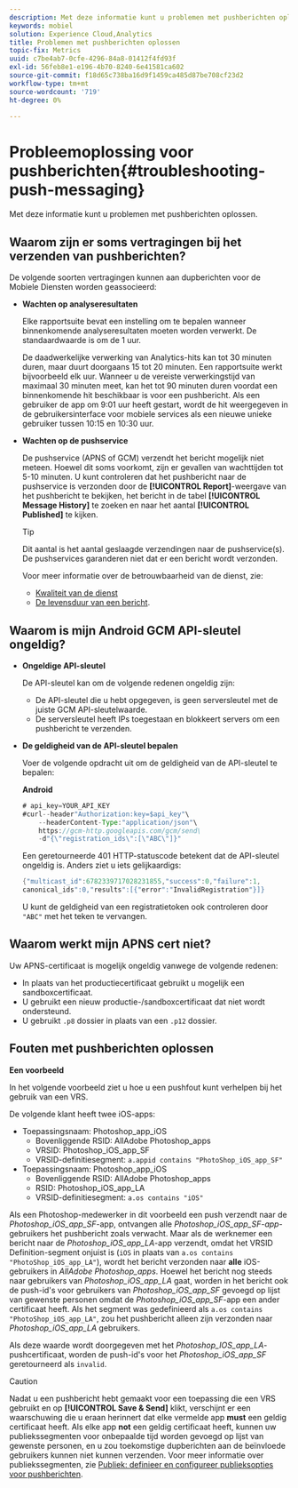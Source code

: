 ```yaml
---
description: Met deze informatie kunt u problemen met pushberichten oplossen.
keywords: mobiel
solution: Experience Cloud,Analytics
title: Problemen met pushberichten oplossen
topic-fix: Metrics
uuid: c7be4ab7-0cfe-4296-84a8-01412f4fd93f
exl-id: 56feb8e1-e196-4b70-8240-6e41581ca602
source-git-commit: f18d65c738ba16d9f1459ca485d87be708cf23d2
workflow-type: tm+mt
source-wordcount: '719'
ht-degree: 0%

---
```


# Probleemoplossing voor pushberichten{#troubleshooting-push-messaging}

Met deze informatie kunt u problemen met pushberichten oplossen.

## Waarom zijn er soms vertragingen bij het verzenden van pushberichten?

De volgende soorten vertragingen kunnen aan dupberichten voor de Mobiele Diensten worden geassocieerd:

* **Wachten op analyseresultaten**

   Elke rapportsuite bevat een instelling om te bepalen wanneer binnenkomende analyseresultaten moeten worden verwerkt. De standaardwaarde is om de 1 uur.

   De daadwerkelijke verwerking van Analytics-hits kan tot 30 minuten duren, maar duurt doorgaans 15 tot 20 minuten. Een rapportsuite werkt bijvoorbeeld elk uur. Wanneer u de vereiste verwerkingstijd van maximaal 30 minuten meet, kan het tot 90 minuten duren voordat een binnenkomende hit beschikbaar is voor een pushbericht. Als een gebruiker de app om 9:01 uur heeft gestart, wordt de hit weergegeven in de gebruikersinterface voor mobiele services als een nieuwe unieke gebruiker tussen 10:15 en 10:30 uur.

* **Wachten op de pushservice**

   De pushservice (APNS of GCM) verzendt het bericht mogelijk niet meteen. Hoewel dit soms voorkomt, zijn er gevallen van wachttijden tot 5-10 minuten. U kunt controleren dat het pushbericht naar de pushservice is verzonden door de **[!UICONTROL Report]**-weergave van het pushbericht te bekijken, het bericht in de tabel **[!UICONTROL Message History]** te zoeken en naar het aantal **[!UICONTROL Published]** te kijken.

   >[!TIP]
   >
   >Dit aantal is het aantal geslaagde verzendingen naar de pushservice(s). De pushservices garanderen niet dat er een bericht wordt verzonden.

   Voor meer informatie over de betrouwbaarheid van de dienst, zie:

   * [Kwaliteit van de dienst](https://developer.apple.com/library/content/documentation/NetworkingInternet/Conceptual/RemoteNotificationsPG/APNSOverview.html#//apple_ref/doc/uid/TP40008194-CH8-SW5l)
   * [De levensduur van een bericht](https://developers.google.com/cloud-messaging/concept-options#lifetime).

## Waarom is mijn Android GCM API-sleutel ongeldig?

* **Ongeldige API-sleutel**

   De API-sleutel kan om de volgende redenen ongeldig zijn:

   * De API-sleutel die u hebt opgegeven, is geen serversleutel met de juiste GCM API-sleutelwaarde.
   * De serversleutel heeft IPs toegestaan en blokkeert servers om een pushbericht te verzenden.

* **De geldigheid van de API-sleutel bepalen**

   Voer de volgende opdracht uit om de geldigheid van de API-sleutel te bepalen:

   **Android**

   ```java
   # api_key=YOUR_API_KEY
   #curl--header"Authorization:key=$api_key"\
       --headerContent-Type:"application/json"\ 
       https://gcm-http.googleapis.com/gcm/send\
       -d"{\"registration_ids\":[\"ABC\"]}"
   ```

   Een geretourneerde 401 HTTP-statuscode betekent dat de API-sleutel ongeldig is. Anders ziet u iets gelijkaardigs:

   ```java
   {"multicast_id":6782339717028231855,"success":0,"failure":1,
   canonical_ids":0,"results":[{"error":"InvalidRegistration"}]}
   ```

   U kunt de geldigheid van een registratietoken ook controleren door `"ABC"` met het teken te vervangen.

## Waarom werkt mijn APNS cert niet?

Uw APNS-certificaat is mogelijk ongeldig vanwege de volgende redenen:

* In plaats van het productiecertificaat gebruikt u mogelijk een sandboxcertificaat.
* U gebruikt een nieuw productie-/sandboxcertificaat dat niet wordt ondersteund.
* U gebruikt `.p8` dossier in plaats van een `.p12` dossier.

## Fouten met pushberichten oplossen

**Een voorbeeld**

In het volgende voorbeeld ziet u hoe u een pushfout kunt verhelpen bij het gebruik van een VRS.

De volgende klant heeft twee iOS-apps:

* Toepassingsnaam: Photoshop_app_iOS
   * Bovenliggende RSID: AllAdobe Photoshop_apps
   * VRSID: Photoshop_iOS_app_SF
   * VRSID-definitiesegment: `a.appid contains "PhotoShop_iOS_app_SF"`
* Toepassingsnaam: Photoshop_app_iOS
   * Bovenliggende RSID: AllAdobe Photoshop_apps
   * RSID: Photoshop_iOS_app_LA
   * VRSID-definitiesegment: `a.os contains "iOS"`

Als een Photoshop-medewerker in dit voorbeeld een push verzendt naar de *Photoshop_iOS_app_SF*-app, ontvangen alle *Photoshop_iOS_app_SF-app*-gebruikers het pushbericht zoals verwacht. Maar als de werknemer een bericht naar de *Photoshop_iOS_app_LA*-app verzendt, omdat het VRSID Definition-segment onjuist is (`iOS` in plaats van `a.os contains "PhotoShop_iOS_app_LA"`), wordt het bericht verzonden naar **alle** iOS-gebruikers in *AllAdobe Photoshop_apps*. Hoewel het bericht nog steeds naar gebruikers van *Photoshop_iOS_app_LA* gaat, worden in het bericht ook de push-id&#39;s voor gebruikers van *Photoshop_iOS_app_SF* gevoegd op lijst van gewenste personen omdat de *Photoshop_iOS_app_SF*-app een ander certificaat heeft. Als het segment was gedefinieerd als `a.os contains "PhotoShop_iOS_app_LA"`, zou het pushbericht alleen zijn verzonden naar *Photoshop_iOS_app_LA* gebruikers.

Als deze waarde wordt doorgegeven met het *Photoshop_IOS_app_LA*-pushcertificaat, worden de push-id&#39;s voor het *Photoshop_iOS_app_SF* geretourneerd als `invalid`.

>[!CAUTION]
>
>Nadat u een pushbericht hebt gemaakt voor een toepassing die een VRS gebruikt en op **[!UICONTROL Save & Send]** klikt, verschijnt er een waarschuwing die u eraan herinnert dat elke vermelde app **must** een geldig certificaat heeft. Als elke app **not** een geldig certificaat heeft, kunnen uw publiekssegmenten voor onbepaalde tijd worden gevoegd op lijst van gewenste personen, en u zou toekomstige dupberichten aan de beïnvloede gebruikers kunnen niet kunnen verzenden. Voor meer informatie over publiekssegmenten, zie [Publiek: definieer en configureer publieksopties voor pushberichten](/help/using/in-app-messaging/t-create-push-message/c-audience-push-message.md).
